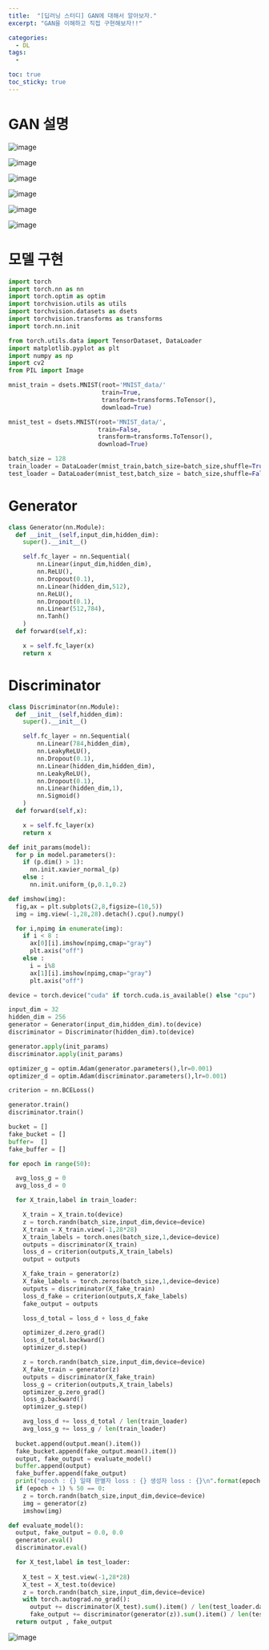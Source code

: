 ```yaml
---
title:  "[딥러닝 스터디] GAN에 대해서 알아보자."
excerpt: "GAN을 이해하고 직접 구현해보자!!"

categories:
  - DL
tags:
  - 

toc: true
toc_sticky: true
---
```


# GAN 설명

![image](https://user-images.githubusercontent.com/104637982/166159136-61906727-0ddf-4663-8756-42a036469013.png)   

![image](https://user-images.githubusercontent.com/104637982/166159151-addba409-9bf8-4e4f-85d3-494780356766.png)   

![image](https://user-images.githubusercontent.com/104637982/166159167-7e8c6e4c-33e8-4a33-8df7-079fb462f180.png)   

![image](https://user-images.githubusercontent.com/104637982/166159182-deb9f822-44e5-41d0-a342-728d3991adbf.png)   

![image](https://user-images.githubusercontent.com/104637982/166159199-432ddb09-0f51-4241-988b-82095723078f.png)   

![image](https://user-images.githubusercontent.com/104637982/166159218-a8812695-c901-4db6-b7a0-7c76a511a432.png)   

# 모델 구현

```python
import torch
import torch.nn as nn
import torch.optim as optim
import torchvision.utils as utils
import torchvision.datasets as dsets
import torchvision.transforms as transforms
import torch.nn.init

from torch.utils.data import TensorDataset, DataLoader
import matplotlib.pyplot as plt
import numpy as np
import cv2
from PIL import Image
```   

```python
mnist_train = dsets.MNIST(root='MNIST_data/'
                          train=True,
                          transform=transforms.ToTensor(),
                          download=True)

mnist_test = dsets.MNIST(root='MNIST_data/',
                         train=False,
                         transform=transforms.ToTensor(),
                         download=True)

batch_size = 128
train_loader = DataLoader(mnist_train,batch_size=batch_size,shuffle=True,drop_last=True)
test_loader = DataLoader(mnist_test,batch_size = batch_size,shuffle=False)
```   

# Generator   

```python
class Generator(nn.Module):
  def __init__(self,input_dim,hidden_dim):
    super().__init__()

    self.fc_layer = nn.Sequential(
        nn.Linear(input_dim,hidden_dim),
        nn.ReLU(),
        nn.Dropout(0.1),
        nn.Linear(hidden_dim,512),
        nn.ReLU(),
        nn.Dropout(0.1),
        nn.Linear(512,784),
        nn.Tanh()
    )
  def forward(self,x):

    x = self.fc_layer(x)
    return x
```   

# Discriminator   

```python
class Discriminator(nn.Module):
  def __init__(self,hidden_dim):
    super().__init__()

    self.fc_layer = nn.Sequential(
        nn.Linear(784,hidden_dim),
        nn.LeakyReLU(),
        nn.Dropout(0.1),
        nn.Linear(hidden_dim,hidden_dim),
        nn.LeakyReLU(),
        nn.Dropout(0.1),
        nn.Linear(hidden_dim,1),
        nn.Sigmoid()
    )
  def forward(self,x):

    x = self.fc_layer(x)
    return x
```   

```python
def init_params(model):
  for p in model.parameters():
    if (p.dim() > 1):
      nn.init.xavier_normal_(p)
    else :
      nn.init.uniform_(p,0.1,0.2)

def imshow(img):
  fig,ax = plt.subplots(2,8,figsize=(10,5))
  img = img.view(-1,28,28).detach().cpu().numpy()

  for i,npimg in enumerate(img):
    if i < 8 :
      ax[0][i].imshow(npimg,cmap="gray")
      plt.axis("off")
    else :
      i = i%8
      ax[1][i].imshow(npimg,cmap="gray")
      plt.axis("off")

device = torch.device("cuda" if torch.cuda.is_available() else "cpu")

input_dim = 32
hidden_dim = 256
generator = Generator(input_dim,hidden_dim).to(device)
discriminator = Discriminator(hidden_dim).to(device)

generator.apply(init_params)
discriminator.apply(init_params)

optimizer_g = optim.Adam(generator.parameters(),lr=0.001)
optimizer_d = optim.Adam(discriminator.parameters(),lr=0.001)

criterion = nn.BCELoss()

generator.train()
discriminator.train()

bucket = []
fake_bucket = []
buffer=  []
fake_buffer = []

for epoch in range(50):

  avg_loss_g = 0
  avg_loss_d = 0

  for X_train,label in train_loader:

    X_train = X_train.to(device)
    z = torch.randn(batch_size,input_dim,device=device)
    X_train = X_train.view(-1,28*28)
    X_train_labels = torch.ones(batch_size,1,device=device)
    outputs = discriminator(X_train)
    loss_d = criterion(outputs,X_train_labels)
    output = outputs

    X_fake_train = generator(z)
    X_fake_labels = torch.zeros(batch_size,1,device=device)
    outputs = discriminator(X_fake_train)
    loss_d_fake = criterion(outputs,X_fake_labels)
    fake_output = outputs

    loss_d_total = loss_d + loss_d_fake

    optimizer_d.zero_grad()
    loss_d_total.backward()
    optimizer_d.step()

    z = torch.randn(batch_size,input_dim,device=device)
    X_fake_train = generator(z)
    outputs = discriminator(X_fake_train)
    loss_g = criterion(outputs,X_train_labels)
    optimizer_g.zero_grad()
    loss_g.backward()
    optimizer_g.step()

    avg_loss_d += loss_d_total / len(train_loader)
    avg_loss_g += loss_g / len(train_loader)
  
  bucket.append(output.mean().item())
  fake_bucket.append(fake_output.mean().item())
  output, fake_output = evaluate_model()
  buffer.append(output)
  fake_buffer.append(fake_output)
  print("epoch : {} 일때 판별자 loss : {} 생성자 loss : {}\n".format(epoch+1,avg_loss_d,avg_loss_g))
  if (epoch + 1) % 50 == 0:
    z = torch.randn(batch_size,input_dim,device=device)
    img = generator(z)
    imshow(img)

def evaluate_model():
  output, fake_output = 0.0, 0.0
  generator.eval()
  discriminator.eval()

  for X_test,label in test_loader:
    
    X_test = X_test.view(-1,28*28)
    X_test = X_test.to(device)
    z = torch.randn(batch_size,input_dim,device=device)
    with torch.autograd.no_grad():
      output += discriminator(X_test).sum().item() / len(test_loader.dataset)
      fake_output += discriminator(generator(z)).sum().item() / len(test_loader.dataset)
  return output , fake_output
```   

![image](https://user-images.githubusercontent.com/104637982/166159322-1eec70cf-41e1-4e90-ad5a-ceaecf07aca5.png)

